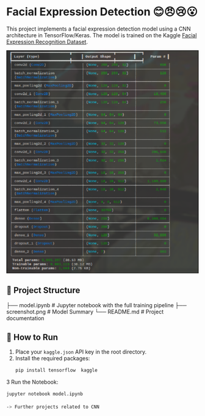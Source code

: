 # Facial Expression Detection 😊😠😢😮

This project implements a facial expression detection model using a CNN architecture in TensorFlow/Keras. The model is trained on the Kaggle [Facial Expression Recognition Dataset](https://www.kaggle.com/datasets/jonathanoheix/face-expression-recognition-dataset).

![Model Preview](screenshot.png)

## 📁 Project Structure
├── model.ipynb # Jupyter notebook with the full training pipeline
├── screenshot.png # Model Summary
└── README.md # Project documentation


## 🚀 How to Run

1. Place your `kaggle.json` API key in the root directory.
2. Install the required packages:
   ```bash
   pip install tensorflow  kaggle

3 Run the Notebook:
```bash
jupyter notebook model.ipynb

-> Further projects related to CNN
